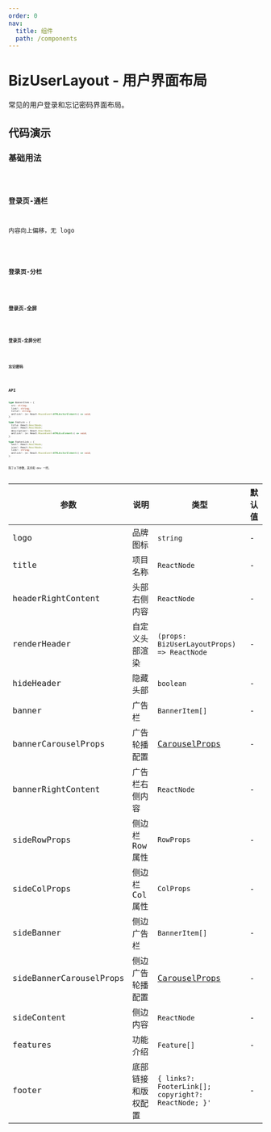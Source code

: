 ```yaml
---
order: 0
nav:
  title: 组件
  path: /components
---
```


# BizUserLayout - 用户界面布局

常见的用户登录和忘记密码界面布局。

## 代码演示

### 基础用法

<code src="./demos/basic.tsx" iframe="500" />

### 登录页-通栏

内容向上偏移，无 logo

<code src="./demos/coral.tsx" iframe="500" />

### 登录页-分栏

<code src="./demos/agent.tsx" iframe="500" />

### 登录页-全屏

<code src="./demos/fullscreen.tsx" iframe="500" />

### 登录页-全屏分栏

<code src="./demos/fullscreen-column.tsx" iframe="500" />

### 忘记密码

<code src="./demos/forget-password.tsx" iframe="500" />

## API

```typescript
type BannerItem = {
  src: string;
  link?: string;
  title?: string;
  onClick?: (e: React.MouseEvent<HTMLAnchorElement>) => void;
};

type Feature = {
  title: React.ReactNode;
  icon?: React.ReactNode;
  description?: React.ReactNode;
  onClick?: (e: React.MouseEvent<HTMLDivElement>) => void;
};

type FooterLink = {
  text?: React.ReactNode;
  icon?: React.ReactNode;
  link?: string;
  onClick?: (e: React.MouseEvent<HTMLAnchorElement>) => void;
};
```

除了以下参数，其余和 dev 一样。

| 参数 | 说明 | 类型 | 默认值 |
| --- | --- | --- | --- |
| logo | 品牌图标 | `string` | - |
| title | 项目名称 | `ReactNode` | - |
| headerRightContent | 头部右侧内容 | `ReactNode` | - |
| renderHeader | 自定义头部渲染 | `(props: BizUserLayoutProps) => ReactNode` | - |
| hideHeader | 隐藏头部 | `boolean` | - |
| banner | 广告栏 | `BannerItem[]` | - |
| bannerCarouselProps | 广告轮播配置 | [CarouselProps] | - |
| bannerRightContent | 广告栏右侧内容 | `ReactNode` | - |
| sideRowProps | 侧边栏 Row 属性 | `RowProps` | - |
| sideColProps | 侧边栏 Col 属性 | `ColProps` | - |
| sideBanner | 侧边广告栏 | `BannerItem[]` | - |
| sideBannerCarouselProps | 侧边广告轮播配置 | [CarouselProps] | - |
| sideContent | 侧边内容 | `ReactNode` | - |
| features | 功能介绍 | `Feature[]` | - |
| footer | 底部链接和版权配置 | `{ links?: FooterLink[]; copyright?: ReactNode; }'` | - |

[carouselprops]: https://ant-design.gitee.io/components/carousel-cn/#API
